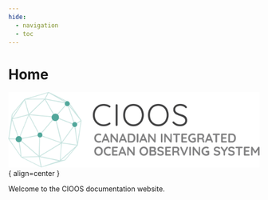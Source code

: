 ```yaml
---
hide:
  - navigation
  - toc
---
```


# Home

![CIOOS logo](assets/logos/cioos-national-color.en.svg){ align=center }

Welcome to the CIOOS documentation website.
